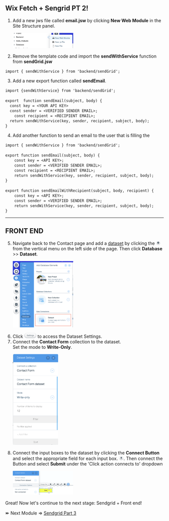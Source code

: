 ## Wix Fetch + Sengrid PT 2! 

1. Add a new jws file called **email.jsw** by clicking **New Web Module** in the Site Structure panel.

   <p padding="40px"><img src="assets/add-jsw.png" alt="Add JSW" width="40%" height="40%"></p>

2. Remove the template code and import the **sendWithService** function from **sendGrid.jsw**
```
import { sendWithService } from 'backend/sendGrid';
```

3. Add a new export function called **sendEmail**.
```
import {sendWithService} from 'backend/sendGrid';

export  function sendEmail(subject, body) {
  const key = <YOUR API KEY>
  const sender = <VERIFIED SENDER EMAIL>;
  	const recipient = <RECIPIENT EMAIL>;
  return sendWithService(key, sender, recipient, subject, body);
}
```


4. Add another function to send an email to the user that is filling the
```
import { sendWithService } from 'backend/sendGrid';

export function sendEmail(subject, body) {
	const key = <API KEY>;
	const sender = <VERIFIED SENDER EMAIL>;
	const recipient = <RECIPIENT EMAIL>;
	return sendWithService(key, sender, recipient, subject, body);
}

export function sendEmailWithRecipient(subject, body, recipient) {
	const key = <API KEY>;
	const sender = <VERIFIED SENDER EMAIL>;
	return sendWithService(key, sender, recipient, subject, body);
}

```

******
## FRONT END



5. Navigate back to the Contact page and add a [dataset](https://www.wix.com/corvid/reference/wix-dataset.html) by clicking the <img src="assets/element-add.png" alt="Element Add" width="3%" height="3%"> from the vertical menu on the left side of the page. Then click **Database** >> **Dataset**. <p padding="40px"><img src="assets/add-dataset.png" alt="Add dataset" width="40%" height="40%"></p>
6. Click <img src="assets/dataset-settings-btn.png" alt="Dataset Settings Button" width="8%" height="8%"> to access the Dataset Settings.
7. Connect the **Contact Form** collection to the dataset. <br>Set the mode to **Write-Only**. <p padding="40px"><img src="assets/data-set-settings2.png" alt="Add dataset" width="30%" height="30%"></p>
8. Connect the input boxes to the dataset by clicking the **Connect Button** and select the appropriate field for each input box. <img src="assets/connect-btn.png" alt="Connect Button" width="3%" height="3%">. Then connect the Button and select **Submit** under the 'Click action connects to' dropdown <p padding="40px"><img src="assets/connect-collection.png" alt="Repeater Connect Panel" width="40%" height="40%"></p>

Great! Now let's continue to the next stage: Sendgrid + Front end! 



⏩ Next Module => [Sendgrid Part 3](SENDGRID_API_PT3.md)
